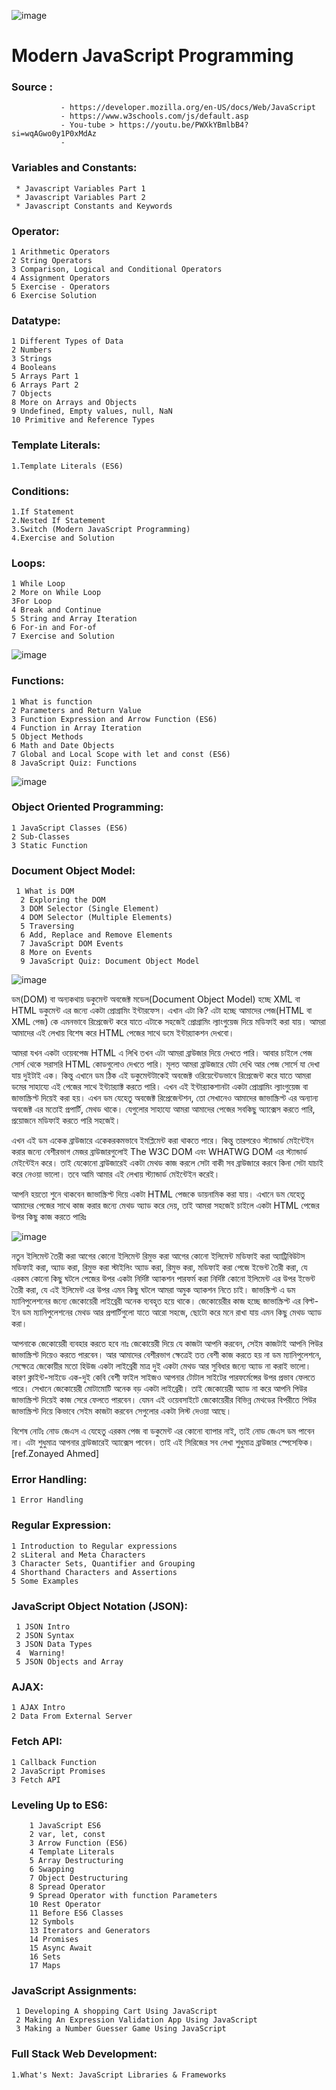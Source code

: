![image](https://github.com/ADATYA/JavaScript-by-bohubrihi/assets/97549431/73ea7f5c-967f-4365-81aa-47cb3dcda011)


# Modern JavaScript Programming  
  ### Source : 
               - https://developer.mozilla.org/en-US/docs/Web/JavaScript
               - https://www.w3schools.com/js/default.asp
               - You-tube > https://youtu.be/PWXkYBmlbB4?si=wqAGwo0y1P0xMdAz
               - 
               
 
  ### Variables and Constants:  
     * Javascript Variables Part 1
     * Javascript Variables Part 2
     * Javascript Constants and Keywords
     
### Operator:
    1 Arithmetic Operators
    2 String Operators
    3 Comparison, Logical and Conditional Operators
    4 Assignment Operators
    5 Exercise - Operators
    6 Exercise Solution
    
### Datatype:
    1 Different Types of Data
    2 Numbers
    3 Strings
    4 Booleans
    5 Arrays Part 1
    6 Arrays Part 2
    7 Objects
    8 More on Arrays and Objects
    9 Undefined, Empty values, null, NaN
    10 Primitive and Reference Types
    
### Template Literals:
    1.Template Literals (ES6)
    
### Conditions:
    1.If Statement
    2.Nested If Statement
    3.Switch (Modern JavaScript Programming)
    4.Exercise and Solution
    
### Loops:
    1 While Loop
    2 More on While Loop  
    3For Loop
    4 Break and Continue   
    5 String and Array Iteration   
    6 For-in and For-of  
    7 Exercise and Solution

![image](https://github.com/ADATYA/JavaScript-by-bohubrihi/assets/97549431/327916d0-975e-4611-8458-5734f609cbc4)
   
### Functions:
    1 What is function 
    2 Parameters and Return Value 
    3 Function Expression and Arrow Function (ES6) 
    4 Function in Array Iteration  
    5 Object Methods    
    6 Math and Date Objects 
    7 Global and Local Scope with let and const (ES6)    
    8 JavaScript Quiz: Functions

![image](https://github.com/ADATYA/JavaScript-by-bohubrihi/assets/97549431/02678ff9-1479-4672-9942-fcd9d2a38371)

### Object Oriented Programming:
    1 JavaScript Classes (ES6)
    2 Sub-Classes 
    3 Static Function
        
### Document Object Model: 
     1 What is DOM
      2 Exploring the DOM
      3 DOM Selector (Single Element)
      4 DOM Selector (Multiple Elements)
      5 Traversing
      6 Add, Replace and Remove Elements
      7 JavaScript DOM Events
      8 More on Events
      9 JavaScript Quiz: Document Object Model

![image](https://github.com/ADATYA/JavaScript-by-bohubrihi/assets/97549431/2bcf6308-458e-4d65-9e4c-fc912116bffe)
      
ডম(DOM) বা অন্যকথায় ডকুমেন্ট অবজেক্ট মডেল(Document Object Model) হচ্ছে XML বা HTML ডকুমেন্ট এর জন্যে একটা প্রোগ্রামিং ইন্টারফেস। এখান এটা কি? এটা হচ্ছে আমাদের পেজ(HTML বা XML পেজ) কে এমনভাবে রিপ্রেজেন্ট করে যাতে এটাকে সহজেই প্রোগ্রামিং ল্যাংগুয়েজ দিয়ে মডিফাই করা যায়। আমরা আমাদের এই লেখায় বিশেষ করে HTML পেজের সাথে ডমে ইন্টার‍্যাকশন দেখবো।

আমরা যখন একটা ওয়েবপেজ HTML এ লিখি তখন এটা আমরা ব্রাউজার দিয়ে দেখতে পারি। আবার চাইলে পেজ সোর্স থেকে সরাসরি HTML কোডগুলোও দেখতে পারি। মূলত আমরা ব্রাউজারে যেটা দেখি আর পেজ সোর্সে যা দেখা যায় দুইটাই এক। কিন্তু এখানে ডম ঠিক এই ডকুমেন্টটাকেই অবজেক্ট ওরিয়েন্টেডভাবে রিপ্রেজেন্ট করে যাতে আমরা ডমের সাহায্যে এই পেজের সাথে ইন্ট্যার‍্যাক্ট করতে পারি। এখন এই ইন্টার‍্যাকশানটা একটা প্রোগ্রামিং ল্যাংগুয়েজ বা জাভাস্ক্রিপ্ট দিয়েই করা হয়। এখন ডম যেহেতু অবজেক্ট রিপ্রেজেন্টশন, তো সেখানেও আমাদের জাভাস্ক্রিপ্ট এর অন্যান্য অবজেক্ট এর মতোই প্রপার্টি, মেথড থাকে। যেগুলোর সাহায্যে আমরা আমাদের পেজের সবকিছু অ্যাক্সেস করতে পারি, প্রয়োজনে মডিফাই করতে পারি সহজেই।

এখন এই ডম একেক ব্রাউজারে একেকরকমভাবে ইমপ্লিমেন্ট করা থাকতে পারে। কিন্তু তারপরেও স্ট্যান্ডার্ড মেইন্টেইন করার জন্যে বেশীরভাগ মেজর ব্রাউজারগুলোই The W3C DOM এবং WHATWG DOM এর স্ট্যান্ডার্ড মেইন্টেইন করে। তাই যেকোনো ব্রাউজারেই একটা মেথড কাজ করলে সেটা বাকী সব ব্রাউজারে করবে কিনা সেটা যাচাই করে নেওয়া ভালো। তবে আমি আমার এই লেখায় স্ট্যান্ডার্ড মেইন্টেইন করেই।

আপনি হয়তো শুনে থাকবেন জাভাস্ক্রিপ্ট দিয়ে একটা HTML পেজকে ডায়নামিক করা যায়। এখানে ডম যেহেতু আমাদের পেজের সাথে কাজ করার জন্যে মেথড অ্যাড করে দেয়, তাই আমরা সহজেই চাইলে একটা HTML পেজের উপর কিছু কাজ করতে পারিঃ

![image](https://github.com/ADATYA/JavaScript-by-bohubrihi/assets/97549431/48815106-c156-471e-a904-e86551c9dcae)


নতুন ইলিমেন্ট তৈরী করা
আগের কোনো ইলিমেন্ট রিমুভ করা
আগের কোনো ইলিমেন্ট মডিফাই করা
অ্যাট্রিবিউটস মডিফাই করা, অ্যাড করা, রিমুভ করা
স্টাইলিং অ্যাড করা, রিমুভ করা, মডিফাই করা
পেজে ইভেন্ট তৈরী করা, যে এরকম কোনো কিছু ঘটলে পেজের উপর একটা নির্দিষ্ট অ্যাকশন পারফর্ম করা
নির্দিষ্ট কোনো ইলিমেন্ট এর উপর ইভেন্ট তৈরী করা, যে এই ইলিমেন্ট এর উপর এমন কিছু ঘটলে আমরা অমুক অ্যাকশন নিতে চাই।
জাভস্ক্রিপ্ট এ ডম ম্যানিপুলেশনের জন্যে জেকোয়েরী লাইব্রেরী অনেক ব্যবহৃত হয়ে থাকে। জেকোয়েরীর কাজ হচ্ছে জাভাস্ক্রিপ্ট এর বিল্ট-ইন ডম ম্যানিপুলেশনের মেথড আর প্রপার্টিগুলো যাতে আরো সহজে, ছোটো করে মনে রাখা যায় এমন কিছু মেথড অ্যাড করা।

আপনাকে জেকোয়েরী ব্যবহার করতে হবে নাঃ জেকোয়েরী দিয়ে যে কাজটা আপনি করবেন, সেইম কাজটাই আপনি পিউর জাভাস্ক্রিপ্ট দিয়েও করতে পারবেন। আর আমাদের বেশীরভাগ ক্ষেত্রেই তত বেশী কাজ করতে হয় না ডম ম্যানিপুলেশনে, সেক্ষেত্রে জেকোয়ীর মতো হিউজ একটা লাইব্রেরী মাত্র দুই একটা মেথড আর সুবিধার জন্যে অ্যাড না করাই ভালো। কারণ ক্লাইন্ট-সাইডে এক-দুই কেবি বেশী ফাইল সাইজও আপনার টোটাল সাইটের পারফর্মেন্সের উপর প্রভাব ফেলতে পারে। সেখানে জেকোয়েরী মোটামোটি অনেক বড় একটা লাইব্রেরী। তাই জেকোয়েরী অ্যাড না করে আপনি পিউর জাভাস্ক্রিপ্ট দিয়েই কাজ সেরে ফেলতে পারবেন। যেমন এই ওয়েবসাইটে জেকোয়েরীর বিভিন্ন মেথডের বিপরীতে পিউর জাভাস্ক্রিপ্ট দিয়ে কিভাবে সেইম কাজটা করবেন সেগুলোর একটা লিস্ট দেওয়া আছে।

বিশেষ নোটঃ নোড জেএস এ যেহেতু এরকম পেজ বা ডকুমেন্ট এর কোনো ব্যাপার নাই, তাই নোড জেএস ডম পাবেন না। এটা শুধুমাত্র আপনার ব্রাউজারেই অ্যাক্সেস পাবেন। তাই এই সিরিজের সব লেখা শুধুমাত্র ব্রাউজার স্পেসেফিক। [ref.Zonayed Ahmed]


### Error Handling:
    1 Error Handling
    
### Regular Expression:
    1 Introduction to Regular expressions
    2 sLiteral and Meta Characters 
    3 Character Sets, Quantifier and Grouping
    4 Shorthand Characters and Assertions  
    5 Some Examples
    
### JavaScript Object Notation (JSON):
     1 JSON Intro    
     2 JSON Syntax
     3 JSON Data Types   
     4  Warning!
     5 JSON Objects and Array
     
### AJAX:
    1 AJAX Intro
    2 Data From External Server
    
### Fetch API:
    1 Callback Function
    2 JavaScript Promises
    3 Fetch API
    
### Leveling Up to ES6:
        1 JavaScript ES6
        2 var, let, const
        3 Arrow Function (ES6)
        4 Template Literals
        5 Array Destructuring
        6 Swapping
        7 Object Destructuring
        8 Spread Operator
        9 Spread Operator with function Parameters
        10 Rest Operator
        11 Before ES6 Classes
        12 Symbols
        13 Iterators and Generators
        14 Promises
        15 Async Await
        16 Sets
        17 Maps
        
### JavaScript Assignments:
     1 Developing A shopping Cart Using JavaScript     
     2 Making An Expression Validation App Using JavaScript 
     3 Making a Number Guesser Game Using JavaScript
     
### Full Stack Web Development:
    1.What's Next: JavaScript Libraries & Frameworks

